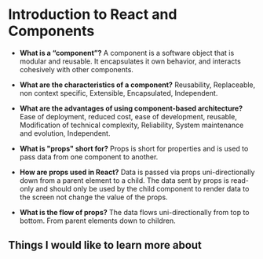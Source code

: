 # Introduction to React and Components

* **What is a “component”?** A component is a software object that is modular and reusable. It encapsulates it own behavior, and interacts cohesively with other components. 

* **What are the characteristics of a component?** Reusability, Replaceable, non context specific, Extensible, Encapsulated, Independent.

* **What are the advantages of using component-based architecture?** Ease of deployment, reduced cost, ease of development, reusable, Modification of technical complexity, Reliability, System maintenance and evolution, Independent.

* **What is "props" short for?** Props is short for properties and is used to pass data from one component to another.

* **How are props used in React?** Data is passed via props uni-directionally down from a parent element to a child. The data sent by props is read-only and should only be used by the child component to render data to the screen not change the value of the props.

* **What is the flow of props?** The data flows uni-directionally from top to bottom. From parent elements down to children.

## Things I would like to learn more about